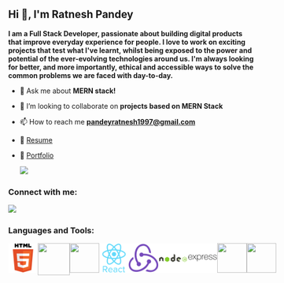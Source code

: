 
## Hi  👋, I'm Ratnesh Pandey
**I am a Full Stack Developer, passionate about building digital products that improve everyday experience for people. I love to work on exciting projects that test what I've learnt, whilst being exposed to the power and potential of the ever-evolving technologies around us. I'm always looking for better, and more importantly, ethical and accessible ways to solve the common problems we are faced with day-to-day.**

-  💬  Ask me about  **MERN stack!** 

- 💞️ I’m looking to collaborate on **projects based on MERN Stack**

- 📫 How to reach me **pandeyratnesh1997@gmail.com**

- 📄  [Resume](https://docs.google.com/document/d/1IAiqBKeE8HMxKGFmdjMjkS0sDbD13ARF2gqrBAwa0CQ/edit)
-  📄 [ Portfolio](https://ratnesh-portfolio.netlify.app/)

    <img src="https://github-readme-stats.vercel.app/api?username=pandeyratnesh1997&&show_icons=true&title_color=ffffff&icon_color=bb2acf&text_color=daf7dc&bg_color=151515"/>

### Connect with me:

[<img src="https://imgs.search.brave.com/2l-ejvLPfnwCki_j5lSMypPWa5-8XeYPBhTzJw6qm64/rs:fit:474:225:1/g:ce/aHR0cHM6Ly90c2U0/Lm1tLmJpbmcubmV0/L3RoP2lkPU9JUC5G/ZjFhMnp4MURuR2c1/cnBweXFxLVh3SGFI/YSZwaWQ9QXBp" width="40px" target="_blank"/>](https://www.linkedin.com/in/ratnesh-pandey-068771232/)
### Languages and Tools:

  
<div style="display: flex">
<img src="https://raw.githubusercontent.com/devicons/devicon/master/icons/html5/html5-original-wordmark.svg" width="60px" height="60px" margin-right="30px" target="_blank"/>
<img src="https://cdn-icons-png.flaticon.com/512/919/919826.png" width="65px" height="65px" margin-right="30px" target="_blank"/>
 <img src="https://cdn-icons-png.flaticon.com/512/5968/5968292.png" width="60px" height="60px" margin-right="30px" target="_blank"/>
 <img src = "https://raw.githubusercontent.com/devicons/devicon/master/icons/react/react-original-wordmark.svg" width="60px" height="60px" margin-right="30px" target="_blank"/>
 <img src="https://raw.githubusercontent.com/devicons/devicon/master/icons/redux/redux-original.svg" width="60px" height="60px" margin-right="30px" target="_blank"/>
<img src="https://raw.githubusercontent.com/devicons/devicon/master/icons/nodejs/nodejs-original-wordmark.svg" width="60px" height="60px" margin-right="30px" target="_blank"/>
<img src="https://raw.githubusercontent.com/devicons/devicon/master/icons/express/express-original-wordmark.svg" width="60px" height="60px" margin-right="30px" target="_blank"/>
<img src="https://imgs.search.brave.com/AuHqvN2l9hFvVcIGUS7CIL7HfHdV300Fe0vfF78xkVA/rs:fit:352:225:1/g:ce/aHR0cHM6Ly90c2Uy/Lm1tLmJpbmcubmV0/L3RoP2lkPU9JUC41/ZTdqRmFGOTROZjFZ/UmNIZnJjZnFRSGFJ/ciZwaWQ9QXBp" width="60px" height="60px" margin-right="30px" target="_blank"/>
<img src="https://imgs.search.brave.com/gKAD51j0SM8XXxqNDjTKIJ3qg4QkkVRtpQKFLqWk6K8/rs:fit:528:225:1/g:ce/aHR0cHM6Ly90c2Uz/Lm1tLmJpbmcubmV0/L3RoP2lkPU9JUC5m/R29mejk5U2w5YUd3/WW5DV0R1ME53SGFH/cCZwaWQ9QXBp" width="60px" height="60px" margin-right="30px" margin-left="30px" target="_blank"/>
  </div> 
<!---
pandeyratnesh1997/pandeyratnesh1997 is a ✨ special ✨ repository because its `README.md` (this file) appears on your GitHub profile.
You can click the Preview link to take a look at your changes.
--->

